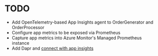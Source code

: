# TODO

- Add OpenTelemetry-based App Insights agent to OrderGenerator and OrderProcessor
- Configure app metrics to be exposed via Prometheus
- Capture app metrics into Azure Monitor's Managed Prometheus instance
- Add Dapr and [connect with app insights](https://docs.dapr.io/operations/observability/tracing/otel-collector/open-telemetry-collector-appinsights/)
